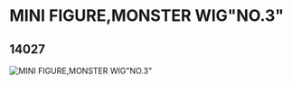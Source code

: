 # MINI FIGURE,MONSTER WIG"NO.3"
## 14027
![MINI FIGURE,MONSTER WIG"NO.3"](https://lc-www-live-s.legocdn.com/media/bricks/5/2/6034922.jpg)